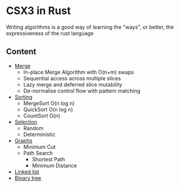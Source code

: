 # CSX3 in Rust 
Writing algorithms is a good way of learning the "ways", or better, the expressiveness of the rust language

## Content
- [Merge](https://gvelim.github.io/CSX0003RUST/merge.html)
  - In-place Merge Algorithm with O(n+m) swaps
  - Sequential access across multiple slices
  - Lazy merge and deferred slice mutability
  - De-normalise control flow with pattern matching
- [Sorting](https://gvelim.github.io/CSX0003RUST/sort.html)
  - MergeSort O(n log n)
  - QuickSort O(n log n)
  - CountSort O(n)
- [Selection](https://gvelim.github.io/CSX0003RUST/selection.html)
  - Random
  - Deterministic
- [Graphs](https://github.com/gvelim/CSX0003RUST/blob/master/src/graphs/README.md) 
  - Minimum Cut
  - Path Search
    - Shortest Path
    - Minimum Distance
- [Linked list](./src/linkedlists/README.md)
- [Binary tree](./src/trees/README.md)
